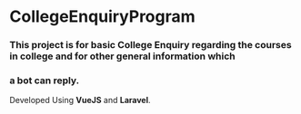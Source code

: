 # CollegeEnquiryProgram 

###    This project is for basic College Enquiry regarding the courses in college and for other general information which
###     a bot can reply.

Developed Using **VueJS** and **Laravel**.

